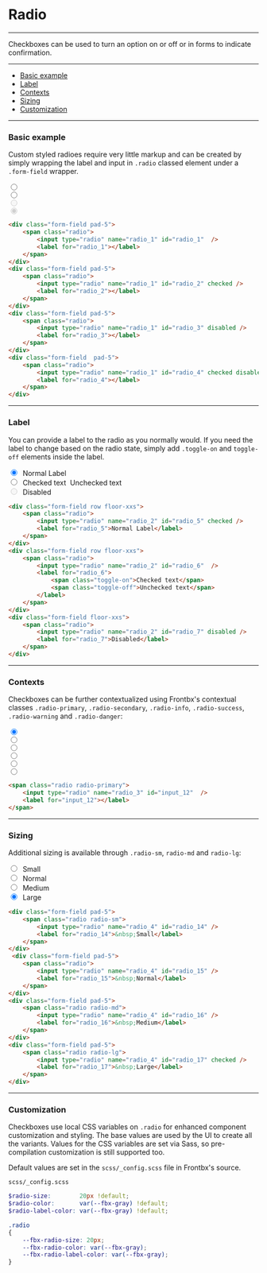 # Radio

---

Checkboxes can be used to turn an option on or off or in forms to indicate confirmation.

---

*   [Basic example](#basic-example)
*   [Label](#label)
*   [Contexts](#contexts)
*   [Sizing](#sizing)
*   [Customization](#customization)

---

### Basic example

Custom styled radioes require very little markup and can be created by simply wrapping the label and input in `.radio` classed element under a `.form-field` wrapper. 

<div class="fbx-snippet-demo">
    <form class="text-center">
        <div class="form-field pad-5">
            <span class="radio">
                <input type="radio" name="radio_1" id="radio_1"  />
                <label for="radio_1"></label>
            </span>
        </div>
        <div class="form-field pad-5">
            <span class="radio">
                <input type="radio" name="radio_1" id="radio_2" checked />
                <label for="radio_2"></label>
            </span>
        </div>
        <div class="form-field pad-5">
            <span class="radio">
                <input type="radio" name="radio_1" id="radio_3" disabled />
                <label for="radio_3"></label>
            </span>
        </div>
        <div class="form-field  pad-5">
            <span class="radio">
                <input type="radio" name="radio_1" id="radio_4" checked disabled />
                <label for="radio_4"></label>
            </span>
        </div>
    </form>
</div>

```html
<div class="form-field pad-5">
    <span class="radio">
        <input type="radio" name="radio_1" id="radio_1"  />
        <label for="radio_1"></label>
    </span>
</div>
<div class="form-field pad-5">
    <span class="radio">
        <input type="radio" name="radio_1" id="radio_2" checked />
        <label for="radio_2"></label>
    </span>
</div>
<div class="form-field pad-5">
    <span class="radio">
        <input type="radio" name="radio_1" id="radio_3" disabled />
        <label for="radio_3"></label>
    </span>
</div>
<div class="form-field  pad-5">
    <span class="radio">
        <input type="radio" name="radio_1" id="radio_4" checked disabled />
        <label for="radio_4"></label>
    </span>
</div>
```

--- 

### Label

You can provide a label to the radio as you normally would. If you need the label to change based on the radio state, simply add `.toggle-on` and `toggle-off` elements inside the label.

<div class="fbx-snippet-demo">
    <form>
        <div class="form-field row floor-xxs">
            <span class="radio">
                <input type="radio" name="radio_2" id="radio_5"  checked/>
                <label for="radio_5">&nbsp;Normal Label</label>
            </span>
        </div>
        <div class="form-field row floor-xxs">
            <span class="radio">
                <input type="radio" name="radio_2" id="radio_6"  />
                <label for="radio_6">
                    <span class="toggle-on">&nbsp;Checked text</span>
                    <span class="toggle-off">&nbsp;Unchecked text</span>
                </label>
            </span>
        </div>
        <div class="form-field floor-xxs">
            <span class="radio">
                <input type="radio" name="radio_2" id="radio_7" disabled />
                <label for="radio_7">&nbsp;Disabled</label>
            </span>
        </div>
    </form>
</div>

```html
<div class="form-field row floor-xxs">
    <span class="radio">
        <input type="radio" name="radio_2" id="radio_5" checked />
        <label for="radio_5">Normal Label</label>
    </span>
</div>
<div class="form-field row floor-xxs">
    <span class="radio">
        <input type="radio" name="radio_2" id="radio_6"  />
        <label for="radio_6">
            <span class="toggle-on">Checked text</span>
            <span class="toggle-off">Unchecked text</span>
        </label>
    </span>
</div>
<div class="form-field floor-xxs">
    <span class="radio">
        <input type="radio" name="radio_2" id="radio_7" disabled />
        <label for="radio_7">Disabled</label>
    </span>
</div>
```

--- 

### Contexts

Checkboxes can be further contextualized using Frontbx's contextual classes `.radio-primary`,  `.radio-secondary`,  `.radio-info`,  `.radio-success`,  `.radio-warning` and `.radio-danger`:

<div class="fbx-snippet-demo">
    <form class="text-center">
        <div class="form-field pad-5">
            <span class="radio radio-primary">
                <input type="radio" name="radio_3" id="radio_8" checked />
                <label for="radio_8"></label>
            </span>
        </div>
        <div class="form-field pad-5">
            <span class="radio radio-secondary">
                <input type="radio" name="radio_3" id="radio_9"  />
                <label for="radio_9"></label>
            </span>
        </div>
        <div class="form-field pad-5">
            <span class="radio radio-info">
                <input type="radio" name="radio_3" id="radio_10" />
                <label for="radio_10"></label>
            </span>
        </div>
        <div class="form-field pad-5">
            <span class="radio radio-success">
                <input type="radio" name="radio_3" id="radio_11" />
                <label for="radio_11"></label>
            </span>
        </div>
        <div class="form-field pad-5">
            <span class="radio radio-warning">
                <input type="radio" name="radio_3" id="radio_12" />
                <label for="radio_12"></label>
            </span>
        </div>
        <div class="form-field pad-5">
            <span class="radio radio-danger">
                <input type="radio" name="radio_3" id="radio_13" />
                <label for="radio_13"></label>
            </span>
        </div>
    </form>
</div>

```html
<span class="radio radio-primary">
    <input type="radio" name="radio_3" id="input_12"  />
    <label for="input_12"></label>
</span>
```

--- 

### Sizing

Additional sizing is available through `.radio-sm`, `radio-md` and `radio-lg`:

<div class="fbx-snippet-demo">
    <form class="text-center">
        <div class="form-field pad-5">
            <span class="radio radio-sm">
                <input type="radio" name="radio_4" id="radio_14" />
                <label for="radio_14">&nbsp;Small</label>
            </span>
        </div>
         <div class="form-field pad-5">
            <span class="radio">
                <input type="radio" name="radio_4" id="radio_15" />
                <label for="radio_15">&nbsp;Normal</label>
            </span>
        </div>
        <div class="form-field pad-5">
            <span class="radio radio-md">
                <input type="radio" name="radio_4" id="radio_16" />
                <label for="radio_16">&nbsp;Medium</label>
            </span>
        </div>
        <div class="form-field pad-5">
            <span class="radio radio-lg">
                <input type="radio" name="radio_4" id="radio_17" checked />
                <label for="radio_17">&nbsp;Large</label>
            </span>
        </div>
    </form>
</div>

```html
<div class="form-field pad-5">
    <span class="radio radio-sm">
        <input type="radio" name="radio_4" id="radio_14" />
        <label for="radio_14">&nbsp;Small</label>
    </span>
</div>
 <div class="form-field pad-5">
    <span class="radio">
        <input type="radio" name="radio_4" id="radio_15" />
        <label for="radio_15">&nbsp;Normal</label>
    </span>
</div>
<div class="form-field pad-5">
    <span class="radio radio-md">
        <input type="radio" name="radio_4" id="radio_16" />
        <label for="radio_16">&nbsp;Medium</label>
    </span>
</div>
<div class="form-field pad-5">
    <span class="radio radio-lg">
        <input type="radio" name="radio_4" id="radio_17" checked />
        <label for="radio_17">&nbsp;Large</label>
    </span>
</div>
```

---

### Customization

Checkboxes use local CSS variables on `.radio` for enhanced component customization and styling. The base values are used by the UI to create all the variants. Values for the CSS variables are set via Sass, so pre-compilation customization is still supported too.

Default values are set in the `scss/_config.scss` file in Frontbx's source.

```file-path
scss/_config.scss
```
```scss
$radio-size:        20px !default;
$radio-color:       var(--fbx-gray) !default;
$radio-label-color: var(--fbx-gray) !default;
```

```scss
.radio
{
    --fbx-radio-size: 20px;
    --fbx-radio-color: var(--fbx-gray);
    --fbx-radio-label-color: var(--fbx-gray);
}

```
